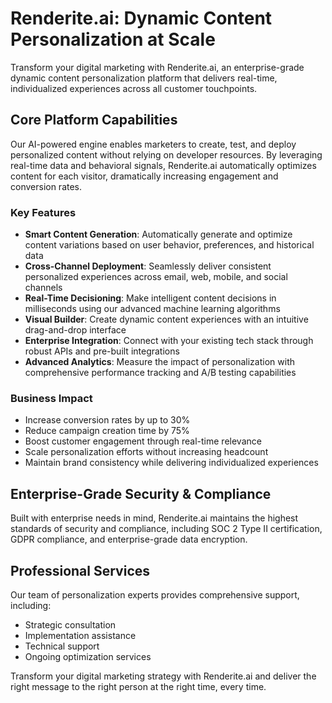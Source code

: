 # Renderite.ai: Dynamic Content Personalization at Scale

Transform your digital marketing with Renderite.ai, an enterprise-grade dynamic content personalization platform that delivers real-time, individualized experiences across all customer touchpoints.

## Core Platform Capabilities

Our AI-powered engine enables marketers to create, test, and deploy personalized content without relying on developer resources. By leveraging real-time data and behavioral signals, Renderite.ai automatically optimizes content for each visitor, dramatically increasing engagement and conversion rates.

### Key Features

- **Smart Content Generation**: Automatically generate and optimize content variations based on user behavior, preferences, and historical data
- **Cross-Channel Deployment**: Seamlessly deliver consistent personalized experiences across email, web, mobile, and social channels
- **Real-Time Decisioning**: Make intelligent content decisions in milliseconds using our advanced machine learning algorithms
- **Visual Builder**: Create dynamic content experiences with an intuitive drag-and-drop interface
- **Enterprise Integration**: Connect with your existing tech stack through robust APIs and pre-built integrations
- **Advanced Analytics**: Measure the impact of personalization with comprehensive performance tracking and A/B testing capabilities

### Business Impact

- Increase conversion rates by up to 30%
- Reduce campaign creation time by 75%
- Boost customer engagement through real-time relevance
- Scale personalization efforts without increasing headcount
- Maintain brand consistency while delivering individualized experiences

## Enterprise-Grade Security & Compliance

Built with enterprise needs in mind, Renderite.ai maintains the highest standards of security and compliance, including SOC 2 Type II certification, GDPR compliance, and enterprise-grade data encryption.

## Professional Services

Our team of personalization experts provides comprehensive support, including:
- Strategic consultation
- Implementation assistance
- Technical support
- Ongoing optimization services

Transform your digital marketing strategy with Renderite.ai and deliver the right message to the right person at the right time, every time.
